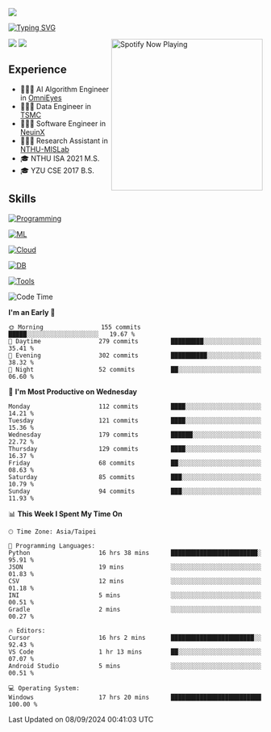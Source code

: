 ![](https://komarev.com/ghpvc/?username=peter0512lee&color=ff69b4)

[![Typing SVG](https://readme-typing-svg.herokuapp.com?color=F742BA&size=20&lines=Hi!+I'm+JYL)](https://git.io/typing-svg)

[<img src="https://spotify-now-playing.peter0512lee.vercel.app/api/spotify-playing" alt="Spotify Now Playing" width="300" align="right" />](https://open.spotify.com/user/21iyoswqgnkoe7peuesmqnhgy)

![](https://leetcard.jacoblin.cool/peter0512lee?theme=dark)
![](https://github-readme-activity-graph.vercel.app/graph?username=peter0512lee&theme=github)

## Experience
- 🧑🏻‍💻 AI Algorithm Engineer in [OmniEyes](https://www.theomnieyes.com/)
- 🧑🏻‍💻 Data Engineer in [TSMC](https://www.tsmc.com/)
- 🧑🏻‍💻 Software Engineer in [NeuinX](https://neuinx.com/)
- 🧑🏻‍💻 Research Assistant in [NTHU-MISLab](https://mislab.cs.nthu.edu.tw/)
- 🎓 NTHU ISA 2021 M.S.
- 🎓 YZU CSE 2017 B.S.

## Skills
[![Programming](https://skillicons.dev/icons?i=cpp,py,kotlin)](https://skillicons.dev)

[![ML](https://skillicons.dev/icons?i=pytorch,opencv,sklearn)](https://skillicons.dev)

<!-- [![Web](https://skillicons.dev/icons?i=html,css,react,tailwind,nodejs,vite)](https://skillicons.dev) -->

[![Cloud](https://skillicons.dev/icons?i=aws,azure,docker,k8s)](https://skillicons.dev)

[![DB](https://skillicons.dev/icons?i=postgresql,firebase,sqlite,mongodb)](https://skillicons.dev)

[![Tools](https://skillicons.dev/icons?i=git,github,githubactions,vscode,postman,anaconda,androidstudio)](https://skillicons.dev)

<!--
<table><tr><td valign="top" width="50%">

<img src="https://github-readme-stats-sigma-five.vercel.app/api?username=peter0512lee&hide_border=true&show_icons=true&locale=en&layout=compact&theme=dracula" align="left" style="width: 100%" />

</td><td valign="top" width="50%">

<img src="https://github-readme-stats-sigma-five.vercel.app/api/top-langs?username=peter0512lee&hide_border=true&show_icons=true&locale=en&layout=compact&theme=dracula" align="left" style="width: 100%" />

</td></tr></table>  
-->

<!--START_SECTION:waka-->
![Code Time](http://img.shields.io/badge/Code%20Time-1%2C274%20hrs%2053%20mins-blue)

**I'm an Early 🐤** 

```text
🌞 Morning                155 commits         █████░░░░░░░░░░░░░░░░░░░░   19.67 % 
🌆 Daytime                279 commits         █████████░░░░░░░░░░░░░░░░   35.41 % 
🌃 Evening                302 commits         ██████████░░░░░░░░░░░░░░░   38.32 % 
🌙 Night                  52 commits          ██░░░░░░░░░░░░░░░░░░░░░░░   06.60 % 
```
📅 **I'm Most Productive on Wednesday** 

```text
Monday                   112 commits         ████░░░░░░░░░░░░░░░░░░░░░   14.21 % 
Tuesday                  121 commits         ████░░░░░░░░░░░░░░░░░░░░░   15.36 % 
Wednesday                179 commits         ██████░░░░░░░░░░░░░░░░░░░   22.72 % 
Thursday                 129 commits         ████░░░░░░░░░░░░░░░░░░░░░   16.37 % 
Friday                   68 commits          ██░░░░░░░░░░░░░░░░░░░░░░░   08.63 % 
Saturday                 85 commits          ███░░░░░░░░░░░░░░░░░░░░░░   10.79 % 
Sunday                   94 commits          ███░░░░░░░░░░░░░░░░░░░░░░   11.93 % 
```


📊 **This Week I Spent My Time On** 

```text
🕑︎ Time Zone: Asia/Taipei

💬 Programming Languages: 
Python                   16 hrs 38 mins      ████████████████████████░   95.91 % 
JSON                     19 mins             ░░░░░░░░░░░░░░░░░░░░░░░░░   01.83 % 
CSV                      12 mins             ░░░░░░░░░░░░░░░░░░░░░░░░░   01.18 % 
INI                      5 mins              ░░░░░░░░░░░░░░░░░░░░░░░░░   00.51 % 
Gradle                   2 mins              ░░░░░░░░░░░░░░░░░░░░░░░░░   00.27 % 

🔥 Editors: 
Cursor                   16 hrs 2 mins       ███████████████████████░░   92.43 % 
VS Code                  1 hr 13 mins        ██░░░░░░░░░░░░░░░░░░░░░░░   07.07 % 
Android Studio           5 mins              ░░░░░░░░░░░░░░░░░░░░░░░░░   00.51 % 

💻 Operating System: 
Windows                  17 hrs 20 mins      █████████████████████████   100.00 % 
```


 Last Updated on 08/09/2024 00:41:03 UTC
<!--END_SECTION:waka-->


<!--
**peter0512lee/peter0512lee** is a ✨ _special_ ✨ repository because its `README.md` (this file) appears on your GitHub profile.

